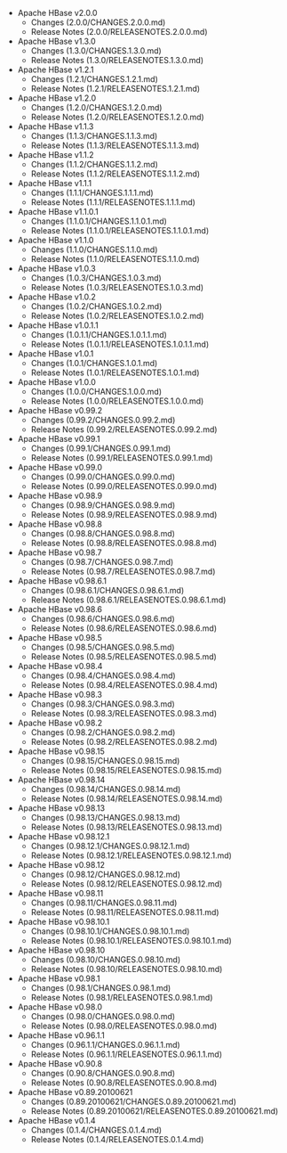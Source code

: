 
<!---
# Licensed to the Apache Software Foundation (ASF) under one
# or more contributor license agreements.  See the NOTICE file
# distributed with this work for additional information
# regarding copyright ownership.  The ASF licenses this file
# to you under the Apache License, Version 2.0 (the
# "License"); you may not use this file except in compliance
# with the License.  You may obtain a copy of the License at
#
#     http://www.apache.org/licenses/LICENSE-2.0
#
# Unless required by applicable law or agreed to in writing, software
# distributed under the License is distributed on an "AS IS" BASIS,
# WITHOUT WARRANTIES OR CONDITIONS OF ANY KIND, either express or implied.
# See the License for the specific language governing permissions and
# limitations under the License.
-->
* Apache HBase v2.0.0
    * Changes (2.0.0/CHANGES.2.0.0.md)
    * Release Notes (2.0.0/RELEASENOTES.2.0.0.md)
* Apache HBase v1.3.0
    * Changes (1.3.0/CHANGES.1.3.0.md)
    * Release Notes (1.3.0/RELEASENOTES.1.3.0.md)
* Apache HBase v1.2.1
    * Changes (1.2.1/CHANGES.1.2.1.md)
    * Release Notes (1.2.1/RELEASENOTES.1.2.1.md)
* Apache HBase v1.2.0
    * Changes (1.2.0/CHANGES.1.2.0.md)
    * Release Notes (1.2.0/RELEASENOTES.1.2.0.md)
* Apache HBase v1.1.3
    * Changes (1.1.3/CHANGES.1.1.3.md)
    * Release Notes (1.1.3/RELEASENOTES.1.1.3.md)
* Apache HBase v1.1.2
    * Changes (1.1.2/CHANGES.1.1.2.md)
    * Release Notes (1.1.2/RELEASENOTES.1.1.2.md)
* Apache HBase v1.1.1
    * Changes (1.1.1/CHANGES.1.1.1.md)
    * Release Notes (1.1.1/RELEASENOTES.1.1.1.md)
* Apache HBase v1.1.0.1
    * Changes (1.1.0.1/CHANGES.1.1.0.1.md)
    * Release Notes (1.1.0.1/RELEASENOTES.1.1.0.1.md)
* Apache HBase v1.1.0
    * Changes (1.1.0/CHANGES.1.1.0.md)
    * Release Notes (1.1.0/RELEASENOTES.1.1.0.md)
* Apache HBase v1.0.3
    * Changes (1.0.3/CHANGES.1.0.3.md)
    * Release Notes (1.0.3/RELEASENOTES.1.0.3.md)
* Apache HBase v1.0.2
    * Changes (1.0.2/CHANGES.1.0.2.md)
    * Release Notes (1.0.2/RELEASENOTES.1.0.2.md)
* Apache HBase v1.0.1.1
    * Changes (1.0.1.1/CHANGES.1.0.1.1.md)
    * Release Notes (1.0.1.1/RELEASENOTES.1.0.1.1.md)
* Apache HBase v1.0.1
    * Changes (1.0.1/CHANGES.1.0.1.md)
    * Release Notes (1.0.1/RELEASENOTES.1.0.1.md)
* Apache HBase v1.0.0
    * Changes (1.0.0/CHANGES.1.0.0.md)
    * Release Notes (1.0.0/RELEASENOTES.1.0.0.md)
* Apache HBase v0.99.2
    * Changes (0.99.2/CHANGES.0.99.2.md)
    * Release Notes (0.99.2/RELEASENOTES.0.99.2.md)
* Apache HBase v0.99.1
    * Changes (0.99.1/CHANGES.0.99.1.md)
    * Release Notes (0.99.1/RELEASENOTES.0.99.1.md)
* Apache HBase v0.99.0
    * Changes (0.99.0/CHANGES.0.99.0.md)
    * Release Notes (0.99.0/RELEASENOTES.0.99.0.md)
* Apache HBase v0.98.9
    * Changes (0.98.9/CHANGES.0.98.9.md)
    * Release Notes (0.98.9/RELEASENOTES.0.98.9.md)
* Apache HBase v0.98.8
    * Changes (0.98.8/CHANGES.0.98.8.md)
    * Release Notes (0.98.8/RELEASENOTES.0.98.8.md)
* Apache HBase v0.98.7
    * Changes (0.98.7/CHANGES.0.98.7.md)
    * Release Notes (0.98.7/RELEASENOTES.0.98.7.md)
* Apache HBase v0.98.6.1
    * Changes (0.98.6.1/CHANGES.0.98.6.1.md)
    * Release Notes (0.98.6.1/RELEASENOTES.0.98.6.1.md)
* Apache HBase v0.98.6
    * Changes (0.98.6/CHANGES.0.98.6.md)
    * Release Notes (0.98.6/RELEASENOTES.0.98.6.md)
* Apache HBase v0.98.5
    * Changes (0.98.5/CHANGES.0.98.5.md)
    * Release Notes (0.98.5/RELEASENOTES.0.98.5.md)
* Apache HBase v0.98.4
    * Changes (0.98.4/CHANGES.0.98.4.md)
    * Release Notes (0.98.4/RELEASENOTES.0.98.4.md)
* Apache HBase v0.98.3
    * Changes (0.98.3/CHANGES.0.98.3.md)
    * Release Notes (0.98.3/RELEASENOTES.0.98.3.md)
* Apache HBase v0.98.2
    * Changes (0.98.2/CHANGES.0.98.2.md)
    * Release Notes (0.98.2/RELEASENOTES.0.98.2.md)
* Apache HBase v0.98.15
    * Changes (0.98.15/CHANGES.0.98.15.md)
    * Release Notes (0.98.15/RELEASENOTES.0.98.15.md)
* Apache HBase v0.98.14
    * Changes (0.98.14/CHANGES.0.98.14.md)
    * Release Notes (0.98.14/RELEASENOTES.0.98.14.md)
* Apache HBase v0.98.13
    * Changes (0.98.13/CHANGES.0.98.13.md)
    * Release Notes (0.98.13/RELEASENOTES.0.98.13.md)
* Apache HBase v0.98.12.1
    * Changes (0.98.12.1/CHANGES.0.98.12.1.md)
    * Release Notes (0.98.12.1/RELEASENOTES.0.98.12.1.md)
* Apache HBase v0.98.12
    * Changes (0.98.12/CHANGES.0.98.12.md)
    * Release Notes (0.98.12/RELEASENOTES.0.98.12.md)
* Apache HBase v0.98.11
    * Changes (0.98.11/CHANGES.0.98.11.md)
    * Release Notes (0.98.11/RELEASENOTES.0.98.11.md)
* Apache HBase v0.98.10.1
    * Changes (0.98.10.1/CHANGES.0.98.10.1.md)
    * Release Notes (0.98.10.1/RELEASENOTES.0.98.10.1.md)
* Apache HBase v0.98.10
    * Changes (0.98.10/CHANGES.0.98.10.md)
    * Release Notes (0.98.10/RELEASENOTES.0.98.10.md)
* Apache HBase v0.98.1
    * Changes (0.98.1/CHANGES.0.98.1.md)
    * Release Notes (0.98.1/RELEASENOTES.0.98.1.md)
* Apache HBase v0.98.0
    * Changes (0.98.0/CHANGES.0.98.0.md)
    * Release Notes (0.98.0/RELEASENOTES.0.98.0.md)
* Apache HBase v0.96.1.1
    * Changes (0.96.1.1/CHANGES.0.96.1.1.md)
    * Release Notes (0.96.1.1/RELEASENOTES.0.96.1.1.md)
* Apache HBase v0.90.8
    * Changes (0.90.8/CHANGES.0.90.8.md)
    * Release Notes (0.90.8/RELEASENOTES.0.90.8.md)
* Apache HBase v0.89.20100621
    * Changes (0.89.20100621/CHANGES.0.89.20100621.md)
    * Release Notes (0.89.20100621/RELEASENOTES.0.89.20100621.md)
* Apache HBase v0.1.4
    * Changes (0.1.4/CHANGES.0.1.4.md)
    * Release Notes (0.1.4/RELEASENOTES.0.1.4.md)
